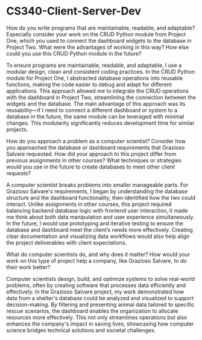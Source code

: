 # CS340-Client-Server-Dev
How do you write programs that are maintainable, readable, and adaptable? Especially consider your work on the CRUD Python module from Project One, which you used to connect the dashboard widgets to the database in Project Two. What were the advantages of working in this way? How else could you use this CRUD Python module in the future?

To ensure programs are maintainable, readable, and adaptable, I use a modular design, clean and consistent coding practices. In the CRUD Python module for Project One, I abstracted database operations into reusable functions, making the code easier to debug and adapt for different applications. This approach allowed me to  integrate the CRUD operations with the dashboard in Project Two, streamlining the connection between the widgets and the database. The main advantage of this approach was its reusability—if I need to connect a different dashboard or system to a database in the future, the same module can be leveraged with minimal changes. This modularity significantly reduces development time for similar projects.

How do you approach a problem as a computer scientist? Consider how you approached the database or dashboard requirements that Grazioso Salvare requested. How did your approach to this project differ from previous assignments in other courses? What techniques or strategies would you use in the future to create databases to meet other client requests?

A computer scientist breaks problems into smaller manageable parts. For Grazioso Salvare's requirements, I began by understanding the database structure and the dashboard functionality, then identified how the two could interact. Unlike assignments in other courses, this project required balancing backend database logic with frontend user interaction, it made me think about both data manipulation and user experience simultaneously. In the future, I would use prototyping and iterative testing to ensure the database and dashboard meet the client’s needs more effectively. Creating clear documentation and visualizing data workflows would also help align the project deliverables with client expectations.

What do computer scientists do, and why does it matter? How would your work on this type of project help a company, like Grazioso Salvare, to do their work better?

Computer scientists design, build, and optimize systems to solve real-world problems, often by creating software that processes data efficiently and effectively. In the Grazioso Salvare project, my work demonstrated how data from a shelter's database could be analyzed and visualized to support decision-making. By filtering and presenting animal data tailored to specific rescue scenarios, the dashboard enables the organization to allocate resources more effectively. This not only streamlines operations but also enhances the company's impact in saving lives, showcasing how computer science bridges technical solutions and societal challenges.
